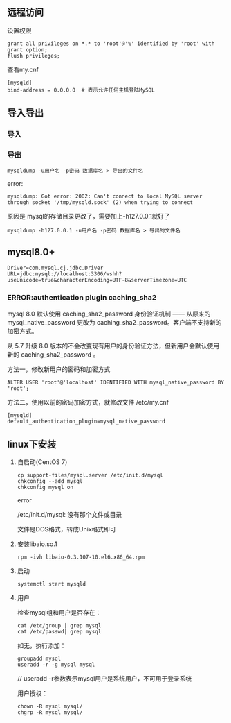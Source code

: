 ## 远程访问

设置权限

```mysql
grant all privileges on *.* to 'root'@'%' identified by 'root' with grant option;
flush privileges;
```

查看my.cnf 

```
[mysqld]
bind-address = 0.0.0.0  # 表示允许任何主机登陆MySQL
```

## 导入导出

### 导入



### 导出

```
mysqldump -u用户名 -p密码 数据库名 > 导出的文件名
```

error:

```
mysqldump: Got error: 2002: Can't connect to local MySQL server through socket '/tmp/mysqld.sock' (2) when trying to connect
```

原因是 mysql的存储目录更改了，需要加上-h127.0.0.1就好了

```
mysqldump -h127.0.0.1 -u用户名 -p密码 数据库名 > 导出的文件名
```

## mysql8.0+

```
Driver=com.mysql.cj.jdbc.Driver
URL=jdbc:mysql://localhost:3306/wshh?useUnicode=true&characterEncoding=UTF-8&serverTimezone=UTC
```

### ERROR:authentication plugin caching_sha2

mysql 8.0 默认使用 caching_sha2_password 身份验证机制 —— 从原来的 mysql_native_password 更改为 caching_sha2_password。客户端不支持新的加密方式。

从 5.7 升级 8.0 版本的不会改变现有用户的身份验证方法，但新用户会默认使用新的 caching_sha2_password 。

方法一，修改新用户的密码和加密方式

```
ALTER USER 'root'@'localhost' IDENTIFIED WITH mysql_native_password BY 'root';
```

方法二，使用以前的密码加密方式，就修改文件 /etc/my.cnf

```
[mysqld]
default_authentication_plugin=mysql_native_password
```

## linux下安装

1. 自启动(CentOS 7)

   ```shell
   cp support-files/mysql.server /etc/init.d/mysql
   chkconfig --add mysql
   chkconfig mysql on
   ```

   error

   /etc/init.d/mysql: 没有那个文件或目录

   文件是DOS格式，转成Unix格式即可

2. 安装libaio.so.1

   ```shell
   rpm -ivh libaio-0.3.107-10.el6.x86_64.rpm
   ```

3. 启动

   ```shell
   systemctl start mysqld
   ```

4. 用户

   检查mysql组和用户是否存在：

   ```shell
   cat /etc/group | grep mysql
   cat /etc/passwd| grep mysql
   ```

   如无，执行添加：

   ```shell
   groupadd mysql
   useradd -r -g mysql mysql
   ```

   // useradd -r参数表示mysql用户是系统用户，不可用于登录系统

   用户授权：

   ```shell
   chown -R mysql mysql/
   chgrp -R mysql mysql/
   ```

